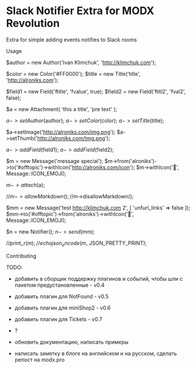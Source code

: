 # Slack Notifier Extra for MODX Revolution

Extra for simple adding events notifies to Slack rooms


Usage

$author = new Author('Ivan Klimchuk', 'http://klimchuk.com');

$color = new Color('#FF0000');
$title = new Title('title', 'http://alroniks.com');

$field1 = new Field('ftitle', 'fvalue', true);
$field2 = new Field('ftitl2', 'fval2', false);

$a = new Attachment(
    'this a title',
    'pre text'
);

$a->setAuthor($author);
$a->setColor($color);
$a->setTitle($title);

$a->setImage('http://alroniks.com/img.png');
$a->setThumb('http://alroniks.com/tmg.png');

$a->addField($field1);
$a->addField($field2);

$m = new Message('message special');
$m->from('alroniks')->to('#offtopic')->withIcon('http://alroniks.com/icon');
$m->withIcon(':ghost:', Message::ICON_EMOJI);

$m->attach($a);

//$m->allowMarkdown();
//$m->disallowMarkdown();

$mm = new Message('test <http://klimchuk.com> 2', [
    'unfurl_links' => false
]);
$mm->to('#offtopic')->from('alroniks')->withIcon(':monkey:', Message::ICON_EMOJI);


$n = new Notifier();
$n->send($mm);

//print_r($m);
//echo json_encode($m, JSON_PRETTY_PRINT);

Contributing



TODO:
 
 - добавить в сборщик поддержку плагинов и событий, чтобы шли с пакетом предустановленные - v0.4

 - добавить плагин для NotFound - v0.5
 - добавить плагин для miniShop2 - v0.6
 - добавить плагин для Tickets - v0.7
 - ?
 
 - обновить документацию, написать примеры
 - написать заметку в блоге на английском и на русском, сделать репост на modx.pro
 
 

